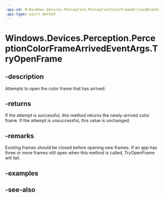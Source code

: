 ----api-id: M:Windows.Devices.Perception.PerceptionColorFrameArrivedEventArgs.TryOpenFrame
-api-type: winrt method
---<!-- Method syntaxpublic Windows.Devices.Perception.PerceptionColorFrame TryOpenFrame()--># Windows.Devices.Perception.PerceptionColorFrameArrivedEventArgs.TryOpenFrame## -descriptionAttempts to open the color frame that has arrived.## -returnsIf the attempt is successful, this method returns the newly-arrived color frame. If the attempt is unsuccessful, this value is unchanged.## -remarksExisting frames should be closed before opening new frames. If an app has three or more frames still open when this method is called, TryOpenFrame will fail.## -examples## -see-also